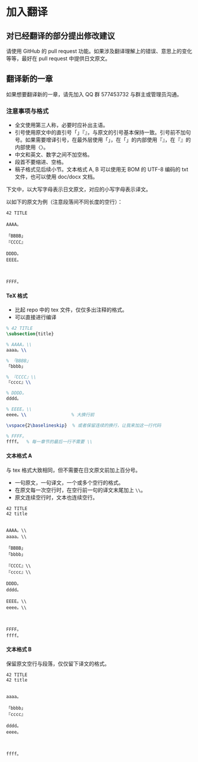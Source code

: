 # 加入翻译

## 对已经翻译的部分提出修改建议

请使用 GitHub 的 pull request 功能。如果涉及翻译理解上的错误、意思上的变化等等，最好在 pull request 中提供日文原文。

## 翻译新的一章

如果想要翻译新的一章，请先加入 QQ 群 577453732 与群主或管理员沟通。

### 注意事项与格式

* 全文使用第三人称，必要时应补出主语。
* 引号使用原文中的直引号「」『』，与原文的引号基本保持一致。引号前不加句号。如果需要增译引号，在最外层使用「」，在「」的内部使用『』，在『』的内部使用〈〉。
* 中文和英文、数字之间不加空格。
* 段首不要缩进、空格。
* 稿子格式见后续小节。文本格式 A, B 可以使用无 BOM 的 UTF-8 编码的 txt 文件，也可以使用 doc/docx 文档。

下文中，以大写字母表示日文原文，对应的小写字母表示译文。

以如下的原文为例（注意段落间不同长度的空行）：

```
42 TITLE

AAAA。

「BBBB」
『CCCC』

DDDD。
EEEE。



FFFF。
```

#### TeX 格式

* 比起 repo 中的 tex 文件，仅仅多出注释的格式。
* 可以直接进行编译

```tex
% 42 TITLE
\subsection{title}

% AAAA。\\
aaaa。\\

% 「BBBB」
「bbbb」

% 『CCCC』\\
『cccc』\\

% DDDD。
dddd。

% EEEE。\\
eeee。\\                 % 大换行前

\vspace{2\baselineskip}  % 或者保留连续的换行，让我来加这一行代码

% FFFF。
ffff。  % 每一章节的最后一行不需要 \\
```

#### 文本格式 A

与 tex 格式大致相同，但不需要在日文原文前加上百分号。

* 一句原文，一句译文，一个或多个空行的格式。
* 在原文每一次空行时，在空行前一句的译文末尾加上 `\\`。
* 原文连续空行时，文本也连续空行。

```
42 TITLE
42 title


AAAA。\\
aaaa。\\

「BBBB」
「bbbb」

『CCCC』\\
『cccc』\\

DDDD。
dddd。

EEEE。\\
eeee。\\



FFFF。
ffff。
```

#### 文本格式 B

保留原文空行与段落，仅仅留下译文的格式。

```
42 TITLE
42 title


aaaa。

「bbbb」
『cccc』

dddd。
eeee。



ffff。
```
